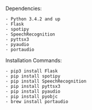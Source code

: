 Dependencies:
````
- Python 3.4.2 and up
- Flask
- spotipy
- SpeechRecognition
- pyttsx3
- pyaudio
- portaudio
````

Installation Commands:
````
- pip3 install Flask
- pip install spotipy
- pip install SpeechRecognition
- pip install pyttsx3
- pip install pyaudio
- pip install pyobjc
- brew install portaudio
````
